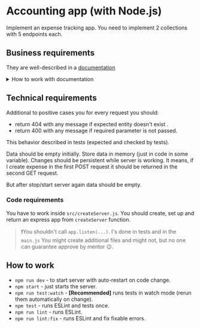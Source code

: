 # Accounting app (with Node.js)

Implement an expense tracking app.
You need to implement 2 collections with 5 endpoints each.

## Business requirements
They are well-described in a [documentation](https://app.swaggerhub.com/apis/YURIIHOLIUK_1/Accounting-App/1.0.0)
<details>
  <summary>How to work with documentation</summary>

  If you open endpoint you will see request params, body. As well as expected response.
  Also, you can use `Try it out` and then `Execute` button to send the request to the mock server.
  It will send you demo response.

  You can hide unneeded code editor:
  ![hide documentation code editor](./docs/swagger_initial.png)
  Result:
  ![result documentation](docs/swagger_result.png)
</details>

## Technical requirements

Additional to positive cases you for every request you should:
- return 404 with any message if expected entity doesn't exist .
- return 400 with any message if required parameter is not passed.

This behavior described in tests (expected and checked by tests).

Data should be empty initially. Store data in memory (just in code in some variable).
Changes should be persistent while server is working.
It means, if I create expense in the first POST request it should be returned in the second GET request.

But after stop/start server again data should be empty.

### Code requirements
You have to work inside `src/createServer.js`.
You should create, set up and return an express app from `createServer` function.
> ❗️You shouldn't call `app.listen(...)`. I's done in tests and in the `main.js`
You might create additional files and might not, but no one can guarantee approve by mentor 😉.

## How to work
- `npm run dev` - to start server with auto-restart on code change.
- `npm start` - just starts the server.
- `npm run test:watch` - **[Recommended]** runs tests in watch mode (rerun them automatically on change).
- `npm test` - runs ESLint and tests once.
- `npm run lint` - runs ESLint.
- `npm run lint:fix` - runs ESLint and fix fixable errors.
